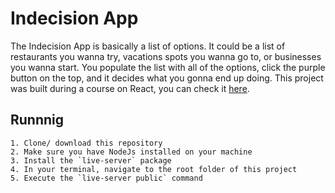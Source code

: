 # Indecision App

The Indecision App is basically a list of options. It could be a list of restaurants you wanna try, vacations spots you wanna go to, or businesses you wanna start. You populate the list with all of the options, click the purple button on the top, and it decides what you gonna end up doing. This project was built during a course on React, you can check it <a href="https://www.udemy.com/share/101XgIAkcadFZQRXo=/">here</a>.

## Runnnig

    1. Clone/ download this repository
    2. Make sure you have NodeJs installed on your machine
    3. Install the `live-server` package
    4. In your terminal, navigate to the root folder of this project
    5. Execute the `live-server public` command
